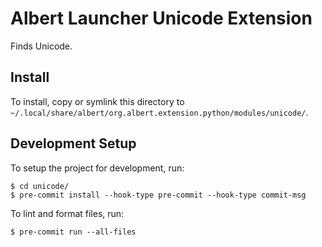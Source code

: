 # Albert Launcher Unicode Extension
Finds Unicode.

## Install
To install, copy or symlink this directory to `~/.local/share/albert/org.albert.extension.python/modules/unicode/`.

## Development Setup
To setup the project for development, run:

    $ cd unicode/
    $ pre-commit install --hook-type pre-commit --hook-type commit-msg

To lint and format files, run:

    $ pre-commit run --all-files
